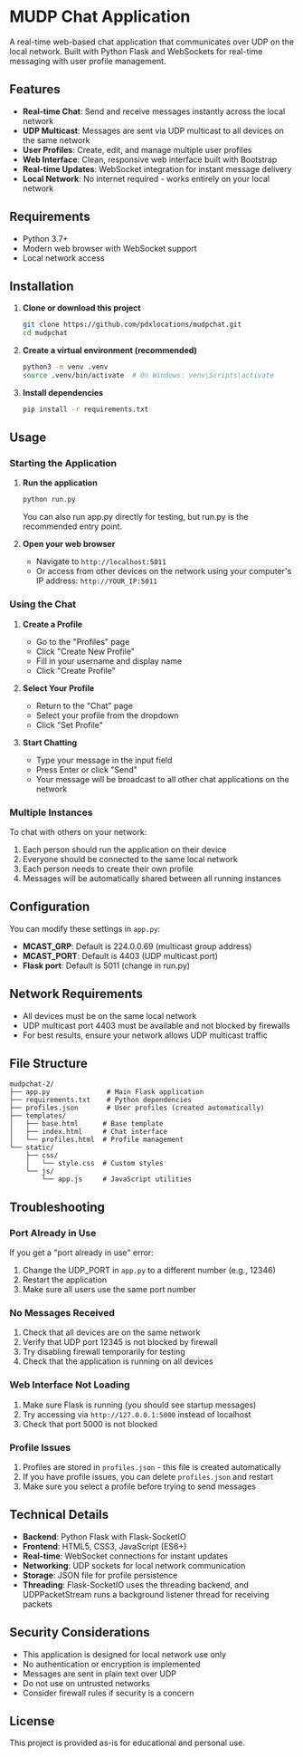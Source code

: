 # MUDP Chat Application

A real-time web-based chat application that communicates over UDP on the local network. Built with Python Flask and WebSockets for real-time messaging with user profile management.

## Features

- **Real-time Chat**: Send and receive messages instantly across the local network
- **UDP Multicast**: Messages are sent via UDP multicast to all devices on the same network
- **User Profiles**: Create, edit, and manage multiple user profiles
- **Web Interface**: Clean, responsive web interface built with Bootstrap
- **Real-time Updates**: WebSocket integration for instant message delivery
- **Local Network**: No internet required - works entirely on your local network

## Requirements

- Python 3.7+
- Modern web browser with WebSocket support
- Local network access

## Installation

1. **Clone or download this project**
   ```bash
   git clone https://github.com/pdxlocations/mudpchat.git
   cd mudpchat
   ```

2. **Create a virtual environment (recommended)**
   ```bash
   python3 -m venv .venv
   source .venv/bin/activate  # On Windows: venv\Scripts\activate
   ```

3. **Install dependencies**
   ```bash
   pip install -r requirements.txt
   ```

## Usage

### Starting the Application

1. **Run the application**
   ```bash
   python run.py
   ```
   You can also run app.py directly for testing, but run.py is the recommended entry point.

2. **Open your web browser**
   - Navigate to `http://localhost:5011`
   - Or access from other devices on the network using your computer's IP address: `http://YOUR_IP:5011`

### Using the Chat

1. **Create a Profile**
   - Go to the "Profiles" page
   - Click "Create New Profile"
   - Fill in your username and display name
   - Click "Create Profile"

2. **Select Your Profile**
   - Return to the "Chat" page
   - Select your profile from the dropdown
   - Click "Set Profile"

3. **Start Chatting**
   - Type your message in the input field
   - Press Enter or click "Send"
   - Your message will be broadcast to all other chat applications on the network

### Multiple Instances

To chat with others on your network:

1. Each person should run the application on their device
2. Everyone should be connected to the same local network
3. Each person needs to create their own profile
4. Messages will be automatically shared between all running instances

## Configuration

You can modify these settings in `app.py`:

- **MCAST_GRP**: Default is 224.0.0.69 (multicast group address)
- **MCAST_PORT**: Default is 4403 (UDP multicast port)
- **Flask port**: Default is 5011 (change in run.py)

## Network Requirements

- All devices must be on the same local network
- UDP multicast port 4403 must be available and not blocked by firewalls
- For best results, ensure your network allows UDP multicast traffic

## File Structure

```
mudpchat-2/
├── app.py              # Main Flask application
├── requirements.txt    # Python dependencies
├── profiles.json       # User profiles (created automatically)
├── templates/
│   ├── base.html      # Base template
│   ├── index.html     # Chat interface
│   └── profiles.html  # Profile management
└── static/
    ├── css/
    │   └── style.css  # Custom styles
    └── js/
        └── app.js     # JavaScript utilities
```

## Troubleshooting

### Port Already in Use
If you get a "port already in use" error:
1. Change the UDP_PORT in `app.py` to a different number (e.g., 12346)
2. Restart the application
3. Make sure all users use the same port number

### No Messages Received
1. Check that all devices are on the same network
2. Verify that UDP port 12345 is not blocked by firewall
3. Try disabling firewall temporarily for testing
4. Check that the application is running on all devices

### Web Interface Not Loading
1. Make sure Flask is running (you should see startup messages)
2. Try accessing via `http://127.0.0.1:5000` instead of localhost
3. Check that port 5000 is not blocked

### Profile Issues
1. Profiles are stored in `profiles.json` - this file is created automatically
2. If you have profile issues, you can delete `profiles.json` and restart
3. Make sure you select a profile before trying to send messages

## Technical Details

- **Backend**: Python Flask with Flask-SocketIO
- **Frontend**: HTML5, CSS3, JavaScript (ES6+)
- **Real-time**: WebSocket connections for instant updates
- **Networking**: UDP sockets for local network communication
- **Storage**: JSON file for profile persistence
- **Threading**: Flask-SocketIO uses the threading backend, and UDPPacketStream runs a background listener thread for receiving packets

## Security Considerations

- This application is designed for local network use only
- No authentication or encryption is implemented
- Messages are sent in plain text over UDP
- Do not use on untrusted networks
- Consider firewall rules if security is a concern

## License

This project is provided as-is for educational and personal use.
